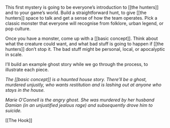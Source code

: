 
This first mystery is going to be everyone’s introduction to [[the hunters]] and to your game’s world. Build a straightforward hunt, to give [[the hunters]] space to talk and get a sense of how the team operates. Pick a classic monster that everyone will recognise from folklore, urban legend, or pop culture.

Once you have a monster, come up with a [[basic concept]]. Think about what the creature could want, and what bad stuff is going to happen if [[the hunters]] don’t stop it. The bad stuff might be personal, local, or apocalyptic in scale.

I’ll build an example ghost story while we go through the process, to illustrate each piece.

*The [[basic concept]] is a haunted house story. There’ll be a ghost, murdered unjustly, who wants restitution and is lashing out at anyone who stays in the house.*

*Marie O’Connell is the angry ghost. She was murdered by her husband Damian (in an unjustified jealous rage) and subsequently drove him to suicide.*

[[The Hook]]
